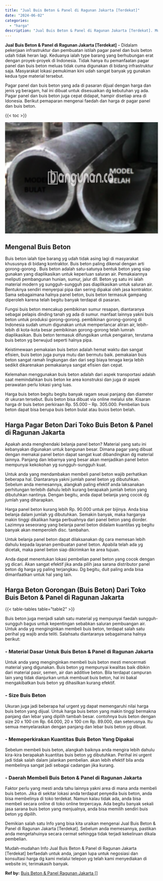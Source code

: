 ```yaml
---
title: "Jual Buis Beton & Panel di Ragunan Jakarta [Terdekat]"
date: "2024-06-02"
categories: 
  - "harga"
description: "Jual Buis Beton & Panel di Ragunan Jakarta [Terdekat]. Mudah-mudahan Info Jual Buis Beton & Panel di Ragunan Jakarta [Terdekat] berfaedah untuk anda, janga..."
---
```


**Jual Buis Beton & Panel di Ragunan Jakarta \[Terdekat\]** – Didalam pekerjaan infrastruktur dan pembuatan istilah pagar panel dan buis beton udah tidak heran lagi. Keduanya ialah type barang yang berhubungan erat dengan proyek-proyek di Indonesia. Tidak hanya itu pemanfaatan pagar panel dan buis beton meluas tidak cuma digunakan di bidang infrastruktur saja. Masyarakat lokasi pemukiman kini udah sangat banyak yg gunakan kedua type material tersebut.

Pagar panel dan buis beton yang ada di pasaran dijual dengan harga dan jenis yg beragam, hal ini dibuat untuk disesuaikan dg kebutuhan yg ada. Pagar panel dan buis beton juga cepat didapat, hampir disetiap area di Idonesia. Berikut pemaparan mengenai faedah dan harga dr pagar panel dan buis beton.

{{< toc >}}

![Jual Buis Beton & Panel di Ragunan Jakarta [Terdekat]](/images/jual-panel-buis-beton-murah-08.png)

## Mengenal Buis Beton

Buis beton ialah tipe barang yg udah tidak asing lagi di masyarakat khususnya di bidang kontraktor. Buis beton paling dikenal dengan arti gorong-gorong . Buis beton adalah satu-satunya bentuk beton yang siap gunakan yang diaplikasikan untuk keperluan saluran air. Pemakaiannya meliputi pembangunan hunian, sumur, jalur dll. Beton yg satu ini ialah material modern yg sungguh-sungguh pas diaplikasikan untuk saluran air. Bentuknya sendiri menyerpai pipa dan sering dipakai oleh jasa kontraktor. Sama sebagaimana halnya panel beton, buis beton termasuk gampang diperoleh karena telah begitu banyak terdapat di pasaran.

Fungsi buis beton mencakup pembikinan sumur resapan, diantaranya sebagai pelapis dinding tanah yg ada di sumur. manfaat lainnya yakni buis beton untuk produksi gorong-gorong. pembikinan gorong-gorong di Indonesia sudah umum digunakan untuk memperlancar aliran air, lebih-lebih di kota-kota besar pembikinan gorong-gorong telah lumrah diaplikasikan. Buis beton termasuk difungsikan untuk pengairan, terutama buis beton yg berwujud seperti halnya pipa.

Keistimewaan pemakaian buis beton adalah hemat waktu dan sangat efisien, buis beton juga punya mutu dan bermutu baik. pemakaian buis beton sangat ramah lingkungan dan dari segi biaya tenaga kerja lebih sedikit dikarenakan pemakaianya sangat efisien dan cepat.

Kelemahan menggunakan buis beton adalah dari aspek transportasi adalah saat memindahkan buis beton ke area konstruksi dan juga dr aspek perawatan perlu lokasi yang luas.

Harga buis beton begitu begitu banyak ragam seuai panjang dan diameter dr ukuran tersebut. Buis beton bisa dibuat via online melalui site. Kisaran harga dr buis beton perkiraan Rp. 55.000 – Rp. 305.000. Pembelian buis beton dapat bisa berupa buis beton bulat atau buios beton belah.

## Harga Pagar Beton Dari Toko Buis Beton & Panel di Ragunan Jakarta

Apakah anda menghendaki belanja panel beton? Material yang satu ini kebanyakan digunakan untuk bangunan besar. Dimana pagar yang dibuat dengan memakai panel beton dapat sangat kuat dibandingkan dg material lainnya. Panjang dan lebarnya yang besar akan menjadikan panel beton mempunyai kekokohan yg sungguh-sungguh kuat.

Untuk anda yang mendambakan membeli panel beton wajib perhatikan beberapa hal. Diantaranya yakni jumlah panel beton yg dibutuhkan. Sebelum anda memesannya, alangkah paling efektif anda laksanakan perhitungan terlebih dahulu lebih kurang berapakah jumlah beton yang dibutuhkan nantinya. Dengan begitu, anda dapat belanja yang cocok dg jumlah yang diharapkan.

Harga panel beton kurang lebih Rp. 90.000 untuk per bijinya. Anda bisa belanja dalam jumlah yg dibutuhkan. Semakin banyak, maka harganya makin tinggi dikalikan harga perbuahnya dari panel beton yang diorder. Lazimnya seseorang yang belanja panel beton didalam kuantitas yg begitu banyak akan memperoleh disc. tambahan.

Untuk belanja panel beton dapat dilaksanakan dg cara memesan lebih dahulu kepada layanan pembuatan panel beton. Apabila telah ada yg dicetak, maka panel beton siap dikirimkan ke area tujuan.

Anda dapat menentukan lokasi pembelian panel beton yang cocok dengan yg dicari. Akan sangat efektif jika anda pilih jasa sarana distributor panel beton dg harga yg paling terjangkau. Dg begitu, duit paling anda bisa dimanfaatkan untuk hal yang lain.

## Harga Beton Gorongan (Buis Beton) Dari Toko Buis Beton & Panel di Ragunan Jakarta

{{< table-tables table="table2" >}}

Buis beton juga menjadi salah satu material yg mempunyai faedah sungguh-sungguh bagus untuk kepentingan sebabkan saluran pembuangan air. Untuk anda yg menginginkan membeli buis beton, terdapat salah satu perihal yg wajib anda teliti. Salahsatu diantaranya sebagaimana halnya berikut:

### \- Material Dasar Untuk Buis Beton & Panel di Ragunan Jakarta

Untuk anda yang menginginkan membeli buis beton mesti mencermati material yang digunakan. Buis beton yg mempunyai kwalitas baik dibikin dari material pasir, semen, air dan additive beton. Bila terdapat campuran lain yang tidak dianjurkan untuk membuat buis beton, hal ini bakal mengakibatkan buis beton yg dihasilkan kurang efektif.

### \- Size Buis Beton

Ukuran juga jadi beberapa hal urgent yg dapat memengaruhi nilai harga buis beton yang dijual. Untuk harga buis beton yang makin tinggi bermakna panjang dan lebar yang dipilih tambah besar. contohnya buis beton dengan size 20 x 100 cm Rp. 64.000, 20 x 100 cm Rp. 89.000, dan seterusnya. Itu semua menyelaraskan dengan panjang dan lebar buis beton yg dibuat.

### \- Memeperkirakan Kuantitas Buis Beton Yang Dipakai

Sebelum membeli buis beton, alangkah baiknya anda mengira lebih dahulu kira-kira berapakah kuantitas buis beton yg dibutuhkan. Perihal ini urgent jadi tidak salah dalam jalankan pembelian. akan lebih efektif bila anda membelinya sangat jadi sebagai cadangan jika kurang.

### \- Daerah Membeli Buis Beton & Panel di Ragunan Jakarta

Faktor perlu yang mesti anda tahu lainnya yakni area di mana anda membeli buis beton. Jika di sekitar lokasi anda terdapat penyedia buis beton, anda bisa membelinya di toko terdekat. Namun kalau tidak ada, anda bisa membeli secara online di toko online terpercaya. Ada begitu banyak sekali jasa sarana buis beton yang menjualnya, anda bisa memilih sendiri buis beton yg dipilih.

Demikian salah satu Info yang bisa kita uraikan mengenai Jual Buis Beton & Panel di Ragunan Jakarta \[Terdekat\]. Sebelum anda memesannya, pastikan anda mengetahuinya secara cermat sehingga tidak terjadi kekeliruan dikala pembelian.

Mudah-mudahan Info Jual Buis Beton & Panel di Ragunan Jakarta \[Terdekat\] berfaedah untuk anda, jangan lupa untuk negosiasi dan konsultasi harga dg kami melalui telepon yg telah kami menyediakan di website ini, terimakasih banyak.

**Ref by:** [Buis Beton & Panel Ragunan Jakarta []](https://id.wikipedia.org/wiki/Buis)
